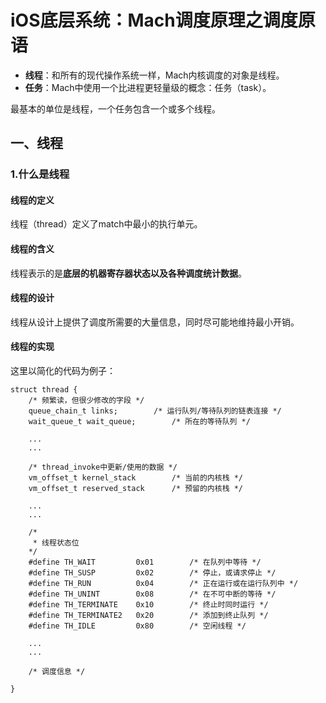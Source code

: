 # iOS底层系统：Mach调度原理之调度原语

- **线程**：和所有的现代操作系统一样，Mach内核调度的对象是线程。  
- **任务**：Mach中使用一个比进程更轻量级的概念：任务（task）。
  
最基本的单位是线程，一个任务包含一个或多个线程。

## 一、线程

### 1.什么是线程

#### 线程的定义
线程（thread）定义了match中最小的执行单元。  
#### 线程的含义
线程表示的是**底层的机器寄存器状态以及各种调度统计数据**。
#### 线程的设计
线程从设计上提供了调度所需要的大量信息，同时尽可能地维持最小开销。

#### 线程的实现

这里以简化的代码为例子：
```
struct thread {
    /* 频繁读，但很少修改的字段 */
    queue_chain_t links;        /* 运行队列/等待队列的链表连接 */
    wait_queue_t wait_queue;        /* 所在的等待队列 */
    
    ...
    ...
    
    /* thread_invoke中更新/使用的数据 */
    vm_offset_t kernel_stack        /* 当前的内核栈 */
    vm_offset_t reserved_stack      /* 预留的内核栈 */
    
    ...
    ...
    
    /*
     * 线程状态位
    */
    #define TH_WAIT         0x01        /* 在队列中等待 */
    #define TH_SUSP         0x02        /* 停止，或请求停止 */
    #define TH_RUN          0x04        /* 正在运行或在运行队列中 */
    #define TH_UNINT        0x08        /* 在不可中断的等待 */
    #define TH_TERMINATE    0x10        /* 终止时同时运行 */
    #define TH_TERMINATE2   0x20        /* 添加到终止队列 */
    #define TH_IDLE         0x80        /* 空闲线程 */
    
    ...
    ...
    
    /* 调度信息 */
    
}
```

